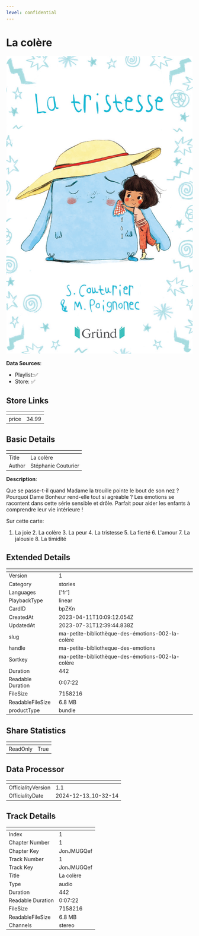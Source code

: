 ```yaml
---
level: confidential
---
```

# La colère

![card_[bpZKn].png](../../img/cards/card_[bpZKn].png)

**Data Sources**: 

- Playlist:✅
- Store: ✅


## Store Links

| <!-- --> | <!-- --> |
| - | - |
| price | 34.99 |


## Basic Details

| <!-- --> | <!-- --> |
| - | - |
| Title | La colère |
| Author | Stéphanie Couturier |

**Description**:

Que se passe-t-il quand Madame la trouille pointe le bout de son nez ? Pourquoi Dame Bonheur rend-elle tout si agréable ? Les émotions se racontent dans cette série sensible et drôle. Parfait pour aider les enfants à comprendre leur vie intérieure !   

Sur cette carte: 

1. La joie 2. La colère 3. La peur 4. La tristesse 5. La fierté 6. L'amour 7. La jalousie 8. La timidité


## Extended Details

| <!-- --> | <!-- --> |
| - | - |
| Version | 1 |
| Category | stories |
| Languages | ['fr'] |
| PlaybackType | linear |
| CardID | bpZKn |
| CreatedAt | 2023-04-11T10:09:12.054Z |
| UpdatedAt | 2023-07-31T12:39:44.838Z |
| slug | ma-petite-bibliothèque-des-émotions-002-la-colère |
| handle | ma-petite-bibliotheque-des-emotions |
| Sortkey | ma-petite-bibliothèque-des-émotions-002-la-colère |
| Duration | 442 |
| Readable Duration | 0:07:22 |
| FileSize | 7158216 |
| ReadableFileSize | 6.8 MB |
| productType | bundle |


## Share Statistics

| <!-- --> | <!-- --> |
| - | - |
| ReadOnly | True |


## Data Processor

| <!-- --> | <!-- --> |
| - | - |
| OfficialityVersion | 1.1
| OfficialityDate | 2024-12-13_10-32-14


## Track Details

| <!-- --> | <!-- --> |
| - | - |
| Index | 1 |
| Chapter Number | 1 |
| Chapter Key | JonJMUGQef |
| Track Number | 1 |
| Track Key | JonJMUGQef |
| Title | La colère |
| Type | audio |
| Duration | 442 |
| Readable Duration | 0:07:22 |
| FileSize | 7158216 |
| ReadableFileSize | 6.8 MB |
| Channels | stereo |

